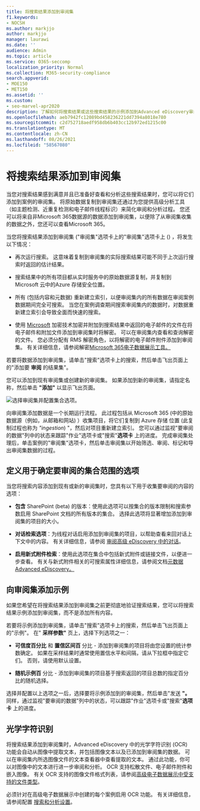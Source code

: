 ```yaml
---
title: 将搜索结果添加到审阅集
f1.keywords:
- NOCSH
ms.author: markjjo
author: markjjo
manager: laurawi
ms.date: ''
audience: Admin
ms.topic: article
ms.service: O365-seccomp
localization_priority: Normal
ms.collection: M365-security-compliance
search.appverid:
- MOE150
- MET150
ms.assetid: ''
ms.custom:
- seo-marvel-apr2020
description: 了解如何将搜索结果或这些搜索结果的示例添加到Advanced eDiscovery审阅集。
ms.openlocfilehash: aeb7942fc12089bd458236221dd7394a8018e780
ms.sourcegitcommit: c2d752718aedf958db6b403cc12b972ed1215c00
ms.translationtype: MT
ms.contentlocale: zh-CN
ms.lasthandoff: 08/26/2021
ms.locfileid: "58567080"
---
```

# <a name="add-search-results-to-a-review-set"></a>将搜索结果添加到审阅集

当您对搜索结果感到满意并且已准备好查看和分析这些搜索结果时，您可以将它们添加到案例的审阅集。 将原始数据复制到审阅集还通过为您提供高级分析工具（如主题检测、近重复检测和电子邮件线程标识）来简化审阅和分析过程。 您还可以将来自非Microsoft 365数据源的数据添加到审阅集，以便除了从审阅集收集的数据之外，您还可以查看Microsoft 365。

当您将搜索结果添加到审阅集 ("审阅集"选项卡上的"审阅集"选项卡上 () ，将发生以下情况：

- 再次运行搜索。 这意味着复制到审阅集的实际搜索结果可能不同于上次运行搜索时返回的估计结果。

- 搜索结果中的所有项目都从实时服务中的原始数据源复制，并复制到 Microsoft 云中的Azure 存储安全位置。

- 所有 (包括内容和元数据) 重新建立索引，以便审阅集内的所有数据在审阅案例数据期间完全可搜索。 当您在案例调查期间搜索审阅集内的数据时，对数据重新建立索引会导致全面而快速的搜索。

- 使用 [Microsoft](encryption.md) 加密技术加密并附加到搜索结果中返回的电子邮件的文件在将电子邮件和附加文件添加到审阅集时将解密。 可以在审阅集内查看和查询解密的文件。 您必须分配有 RMS 解密角色，以将解密的电子邮件附件添加到审阅集。 有关详细信息，请参阅解密[Microsoft 365电子数据展示工具。](ediscovery-decryption.md)

若要将数据添加到审阅集，请单击"搜索"选项卡上的搜索，然后单击飞出页面上的"添加要 **审阅** 的结果集"。

您可以添加到现有审阅集或创建新的审阅集。  如果添加到新的审阅集，请指定名称，然后单击 **"添加"** 以显示飞出页面。

![选择审阅集并配置集合选项。](../media/AeD_AddToReviewSet.png)

向审阅集添加数据是一个长期运行流程。 此过程包括从 Microsoft 365 (中的原始数据源（例如，从邮箱和网站) ）收集项目，将它们复制到 Azure 存储 位置 (此复制过程也称为 *"ingestion*) "，然后对项目重新建立索引。 您可以通过监视"要审阅的数据"列中的状态来跟踪"作业"选项卡或"搜索"**选项卡** 上的进度。 完成审阅集处理后，单击案例的"审阅集"选项卡，然后单击审阅集以开始筛选、审阅、标记和导出审阅集数据的过程。

## <a name="define-options-to-scope-your-collection-for-review"></a>定义用于确定要审阅的集合范围的选项

当您将搜索内容添加到现有或新的审阅集时，您具有以下用于收集要审阅的内容的选项：

- **包含** SharePoint (beta) 的版本：使用此选项可以按集合的版本限制和搜索参数启用 SharePoint 文档的所有版本的集合。 选择此选项将显著增加添加到审阅集的项目的大小。

- **对话检索选项**：为线程对话启用添加到审阅集的项目，以帮助查看来回对话上下文中的内容。 有关详细信息，请参阅 [审阅高级 eDiscovery 中的对话](conversation-review-sets.md)。

- **启用新式附件检索**：使用此选项在集合中包括新式附件或链接文件，以便进一步查看。 有关与新式附件相关的可搜索属性详细信息，请参阅文档[元数据Advanced eDiscovery。](document-metadata-fields-in-Advanced-eDiscovery.md)

## <a name="add-a-sample-to-a-review-set"></a>向审阅集添加示例

如果您希望在将搜索结果添加到审阅集之前更彻底地验证搜索结果，您可以将搜索结果示例添加到审阅集，而不是添加所有内容。

若要将示例添加到审阅集，请单击"搜索"选项卡上的搜索，然后单击飞出页面上的"示例"。 在" **采样参数"** 页上，选择下列选项之一：

- **可信度百分比** 和 **置信区间百** 分比 - 添加到审阅集的项目将由您设置的统计参数确定。 如果在采样结果时通常使用置信水平和间隔，请从下拉框中指定它们。 否则，请使用默认设置。

- **随机示例百** 分比 - 添加到审阅集的项目基于搜索返回的项目总数的指定百分比的随机选择。

选择并配置以上选项之一后，选择要将示例添加到的审阅集，然后单击"发送 **"。** 同样，通过监视"要审阅的数据"列中的状态，可以跟踪"作业"选项卡或"搜索"**选项卡** 上的进度。

## <a name="optical-character-recognition"></a>光学字符识别

将搜索结果添加到审阅集时，Advanced eDiscovery 中的光学字符识别 (OCR) 功能会自动从图像中提取文本，并包括图像文本以及已添加到审阅集的数据。 可以在审阅集内所选图像文件的文本查看器中查看提取的文本。 通过此功能，你可以对图像中的文本进行进一步审阅和分析。 OCR 支持松散文件、电子邮件附件和嵌入图像。 有关 OCR 支持的图像文件格式列表，请参阅[高级电子数据展示中受支持的文件类型](supported-filetypes-ediscovery20.md#image)。

必须针对在高级电子数据展示中创建的每个案例启用 OCR 功能。 有关详细信息，请参阅配置 [搜索和分析设置](configure-search-and-analytics-settings-in-advanced-ediscovery.md#optical-character-recognition-ocr)。
